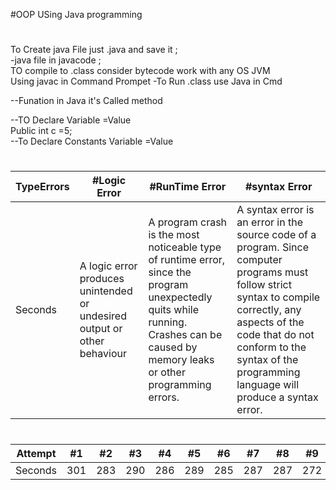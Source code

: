 #OOP USing Java programming
#

To Create java File just <ChooseFilename>.java and save it ;<br/>
-java file in javacode ; <br/>
TO compile to <file>.class consider bytecode work with any OS JVM<br/>
Using javac in Command Prompet 
-To Run <File>.class use Java in Cmd<br/>


--Funation in Java it's Called method

--TO Declare Variable 
<Access Modified><DataType><Identifier>=Value<br>
  Public int c =5;<br>
 --To Declare Constants Variable 
<Access Modified><static><final><DataType><Identifier>=Value<br>
#
TypeErrors | #Logic Error | #RunTime Error | #syntax Error 
--- | --- | --- | --- 
Seconds |  A logic error produces unintended or undesired output or other behaviour | A program crash is the most noticeable type of runtime error, since the program unexpectedly quits while running. Crashes can be caused by memory leaks or other programming errors. | A syntax error is an error in the source code of a program. Since computer programs must follow strict syntax to compile correctly, any aspects of the code that do not conform to the syntax of the programming language will produce a syntax error. | 286 | 289 | 285 | 287 | 287 | 272 | 276 | 269

#
Attempt | #1 | #2 | #3 | #4 | #5 | #6 | #7 | #8 | #9 | #10 | #11
--- | --- | --- | --- |--- |--- |--- |--- |--- |--- |--- |---
Seconds | 301 | 283 | 290 | 286 | 289 | 285 | 287 | 287 | 272 | 276 | 269
